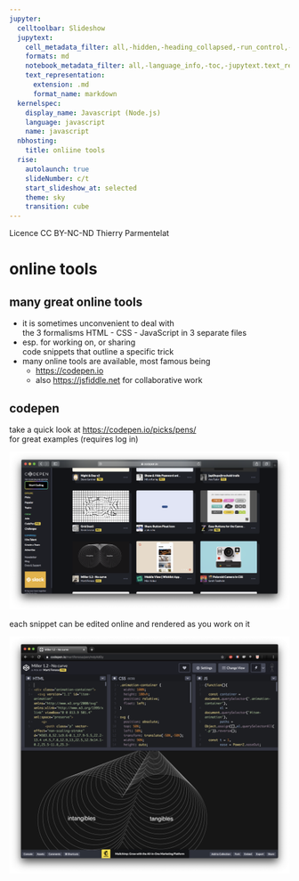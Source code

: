 ```yaml
---
jupyter:
  celltoolbar: Slideshow
  jupytext:
    cell_metadata_filter: all,-hidden,-heading_collapsed,-run_control,-trusted
    formats: md
    notebook_metadata_filter: all,-language_info,-toc,-jupytext.text_representation.jupytext_version,-jupytext.text_representation.format_version
    text_representation:
      extension: .md
      format_name: markdown
  kernelspec:
    display_name: Javascript (Node.js)
    language: javascript
    name: javascript
  nbhosting:
    title: onliine tools
  rise:
    autolaunch: true
    slideNumber: c/t
    start_slideshow_at: selected
    theme: sky
    transition: cube
---
```


<div class="licence">
<span>Licence CC BY-NC-ND</span>
<span>Thierry Parmentelat</span>
</div>


# online tools

<!-- #region slideshow={"slide_type": "slide"} -->
## many great online tools
<!-- #endregion -->

* it is sometimes unconvenient to deal with  
  the 3 formalisms HTML - CSS - JavaScript
  in 3 separate files
* esp. for working on, or sharing  
  code snippets that outline a specific trick
* many online tools are available, most famous being
  * <https://codepen.io> 
  * also <https://jsfiddle.net> for collaborative work


<!-- #region slideshow={"slide_type": "slide"} -->
## codepen

take a quick look at https://codepen.io/picks/pens/  
for great examples
(requires log in)

![](../media/tooling-codepen-picks.png)
<!-- #endregion -->

<!-- #region slideshow={"slide_type": "slide"} -->
each snippet can be edited online and rendered as you work on it

![](../media/tooling-codepen.png)
<!-- #endregion -->
